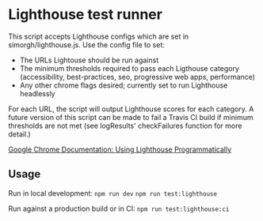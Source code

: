 # Lighthouse test runner

This script accepts Lighthouse configs which are set in simorgh/lighthouse.js. Use the config file to set:

- The URLs Lightouse should be run against
- The minimum thresholds required to pass each Ligthouse category (accessibility, best-practices, seo, progressive web apps, performance)
- Any other chrome flags desired; currently set to run Lighthouse headlessly

For each URL, the script will output Lighthouse scores for each category. A future version of this script can be made to fail a Travis CI build if minimum thresholds are not met (see logResults' checkFailures function for more detail.)

[Google Chrome Documentation: Using Lighthouse Programmatically](https://github.com/GoogleChrome/lighthouse/blob/master/docs/readme.md#using-programmatically)

## Usage

Run in local development:
`npm run dev`
`npm run test:lighthouse`

Run against a production build or in CI:
`npm run test:lighthouse:ci`
